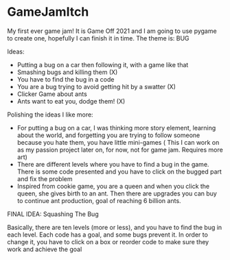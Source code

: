 # GameJamItch
My first ever game jam! It is Game Off 2021 and I am going to use pygame to create one, hopefully I can finish it in time. The theme is: BUG

Ideas:
- Putting a bug on a car then following it, with a game like that
- Smashing bugs and killing them (X)
- You have to find the bug in a code
- You are a bug trying to avoid getting hit by a swatter (X)
- Clicker Game about ants
- Ants want to eat you, dodge them! (X)

Polishing the ideas I like more:

- For putting a bug on a car, I was thinking more story element, learning about the world, and forgetting you are trying to follow someone because you hate them, you have little mini-games ( This I can work on as my passion project later on, for now, not for game jam. Requires more art)
- There are different levels where you have to find a bug in the game. There is some code presented and you have to click on the bugged part and fix the problem
- Inspired from cookie game, you are a queen and when you click the queen, she gives birth to an ant. Then there are upgrades you can buy to continue ant production, goal of reaching 6 billion ants.


FINAL IDEA: Squashing The Bug

Basically, there are ten levels (more or less), and you have to find the bug in each level. Each code has a goal, and some bugs prevent it. In order to change it, you have to click on a box or reorder code to make sure they work and achieve the goal
